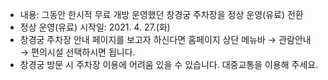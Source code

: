 - 내용: 그동안 한시적 무료 개방 운영했던 창경궁 주차장을 정상 운영(유료) 전환
- 정상 운영(유료) 시작일: 2021. 4. 27.(화)
- 창경궁 주차장 안내 페이지를 보고자 하신다면 홈페이지 상단 메뉴바 → 관람안내 → 편의시설 선택하시면 됩니다.
- 창경궁 방문 시 주차장 이용에 어려움 있을 수 있습니다. 대중교통을 이용해 주세요.